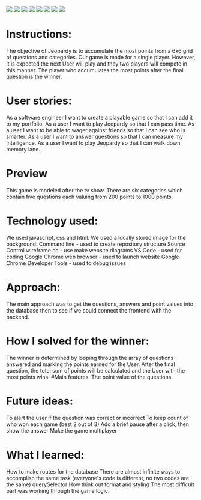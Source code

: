![](https://imgur.com/E6PBujg)
![](https://imgur.com/coiiV2M)
![](https://imgur.com/rCejBkp)
![](https://imgur.com/6Q1CFU5)
![](https://imgur.com/pAM9Hhc)
![](https://imgur.com/SNEZdDq)
![](https://imgur.com/1iZjtKu)
![](https://imgur.com/k3iFXBE)
# Instructions:
The objective of Jeopardy is to accumulate the most points from a 6x6 grid of questions and categories. Our game is made for a single player. However, it is expected the next User will play and they two players will compete in this manner. The player who accumulates the most points after the final question is the winner. 
# User stories:
As a software engineer I want to create a playable game so that I can add it to my portfolio.
As a user I want to play Jeopardy so that I can pass time.
As a user I want to be able to wager against friends so that I can see who is smarter.
As a user I want to answer questions so that I can measure my intelligence.
As a user I want to play Jeopardy so that I can walk down memory lane.
# Preview
This game is modeled after the tv show. There are six categories which contain five questions each valuing from 200 points to 1000 points.
# Technology used:
We used javascript, css and html.
We used a locally stored image for the background.
Command line - used to create repository structure
Source Control
wireframe.cc - use make website diagrams
VS Code - used for coding
Google Chrome web browser - used to launch website
Google Chrome Developer Tools - used to debug issues
# Approach:
The main approach was to get the questions, answers and point values into the database then to see if we could connect the frontend with the backend.
# How I solved for the winner:
The winner is determined by looping through the array of questions answered and marking the points earned for the User. After the final question, the total sum of points will be calculated and the User with the most points wins.
#Main features:
The point value of the questions.
# Future ideas:
To alert the user if the question was correct or incorrect
To keep count of who won each game (best 2 out of 3)
Add a brief pause after a click, then show the answer
Make the game multiplayer
# What I learned:
How to make routes for the database
There are almost infinite ways to accomplish the same task (everyone's code is different, no two codes are the same)
querySelector
How think out format and styling
The most difficult part was working through the game logic.

